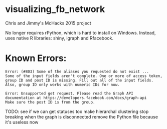 # visualizing_fb_network
Chris and Jimmy's McHacks 2015 project

No longer requires rPython, which is hard to install on Windows. 
Instead, uses native R libraries: shiny, igraph and Rfacebook. 


# Known Errors: 
	Error: (#803) Some of the aliases you requested do not exist ...
	Some of the input fields aren't complete. One or more of access token, group ID and post ID is missing. Fill out all of the input fields. Also, group ID only works with numeric IDs for now. 
	
	Error: Unsupported get request. Please read the Graph API documentation at https://developers.facebook.com/docs/graph-api
	Make sure the post ID is from the group. 
	
	
TODO: 
	see if we can get statuses too
	make hierarchal clustering stop breaking when the graph is disconnected
	remove the Python file because it's useless now 
